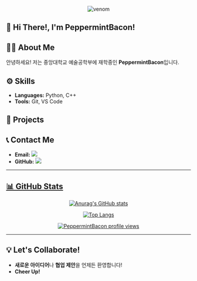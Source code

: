 <div align="center">

  ![venom](https://capsule-render.vercel.app/api?type=venom&height=200&color=gradient&text=PeppermintBacon&fontAlignY=37&textBg=false&fontColor=81F7BE)

</div>

## 👋 Hi There!, I'm PeppermintBacon!

## 🧑‍💻 About Me
안녕하세요! 저는 중앙대학교 예술공학부에 재학중인 **PeppermintBacon**입니다.

## ⚙️ Skills
- **Languages:** Python, C++
- **Tools:** Git, VS Code

## 📂 Projects

## 📞 Contact Me
- **Email:** <a href="mailto:hankooktyrers4@gmail.com"><img src="https://img.shields.io/badge/Gmail-d14836?style=flat-square&logo=Gmail&logoColor=white&link=hankooktyrers4@gmail.com"/></a>
- **GitHub:** <a href="mailto:[hankooktyrers4@gmail.com](https://github.com/PeppermintBacon)"><img src="https://img.shields.io/badge/github-181717?style=for-the-badge&logo=github&logoColor=white">  

---

## 📊 GitHub Stats
<div align="center">
  
  ![Anurag's GitHub stats](https://github-readme-stats.vercel.app/api?username=PeppermintBacon&theme=vue&show_icons=true)
  
  ![Top Langs](https://github-readme-stats.vercel.app/api/top-langs/?username=PeppermintBacon&layout=donut&theme=vue)

  [![PeppermintBacon profile views](https://u8views.com/api/v1/github/profiles/187579910/views/day-week-month-total-count.svg)](https://u8views.com/github/PeppermintBacon)
  
</div>


---

## 💡 Let's Collaborate!
- **새로운 아이디어**나 **협업 제안**을 언제든 환영합니다!
- **Cheer Up!**
